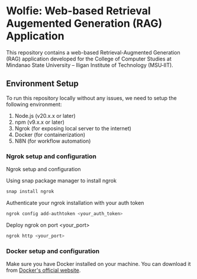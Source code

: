 # Wolfie: Web-based Retrieval Augemented Generation (RAG) Application

This repository contains a web-based Retrieval-Augmented Generation (RAG) application developed for the College of Computer Studies at Mindanao State University – Iligan Institute of Technology (MSU‑IIT).

## Environment Setup

To run this repository locally without any issues, we need to setup the following environment:

1. Node.js (v20.x.x or later)
2. npm (v9.x.x or later)
3. Ngrok (for exposing local server to the internet)
4. Docker (for containerization)
5. N8N (for workflow automation)

### Ngrok setup and configuration

Ngrok setup and configuration

Using snap package manager to install ngrok
```bash
snap install ngrok
```

Authenticate your ngrok installation with your auth token
```bash
ngrok config add-authtoken <your_auth_token>
```

Deploy ngrok on port <your_port>
```bash
ngrok http <your_port>
```

### Docker setup and configuration

Make sure you have Docker installed on your machine. You can download it from [Docker's official website](https://www.docker.com/get-started).

